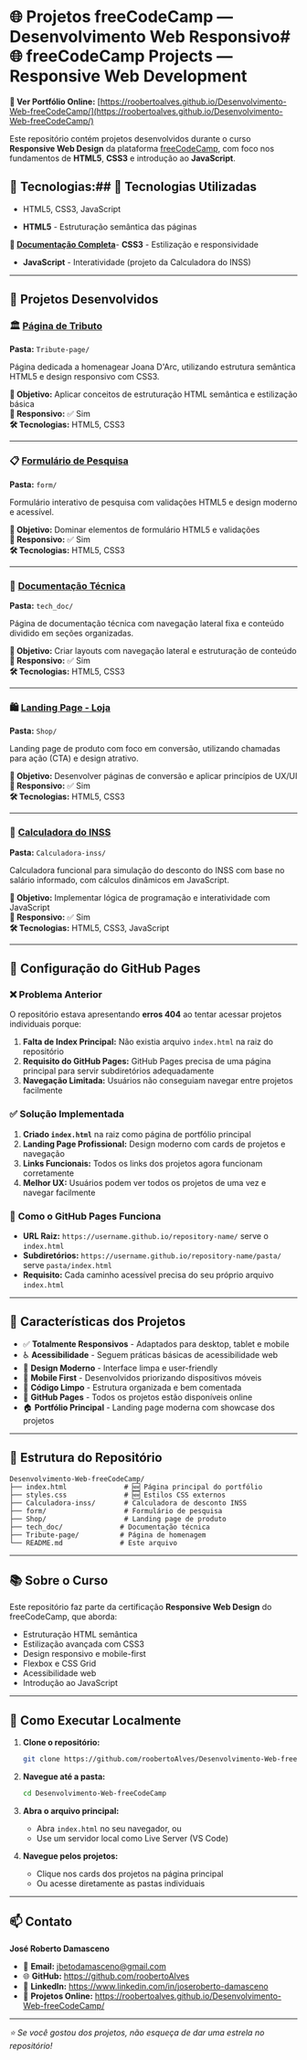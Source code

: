 # 🌐 Projetos freeCodeCamp — Desenvolvimento Web Responsivo# 🌐 freeCodeCamp Projects — Responsive Web Development



**🔗 Ver Portfólio Online:** [https://roobertoalves.github.io/Desenvolvimento-Web-freeCodeCamp/](https://roobertoalves.github.io/Desenvolvimento-Web-freeCodeCamp/)

Este repositório contém projetos desenvolvidos durante o curso **Responsive Web Design** da plataforma [freeCodeCamp](https://www.freecodecamp.org/), com foco nos fundamentos de **HTML5**, **CSS3** e introdução ao **JavaScript**.


## 🔧 Tecnologias:## 🔧 Tecnologias Utilizadas

- HTML5, CSS3, JavaScript

- **HTML5** - Estruturação semântica das páginas

**📖 [Documentação Completa](./docs/README.md)**- **CSS3** - Estilização e responsividade  
- **JavaScript** - Interatividade (projeto da Calculadora do INSS)

---

## 🚀 Projetos Desenvolvidos

### 🏛️ [Página de Tributo](https://roobertoalves.github.io/Desenvolvimento-Web-freeCodeCamp/Tribute-page/)
**Pasta:** `Tribute-page/`

Página dedicada a homenagear Joana D'Arc, utilizando estrutura semântica HTML5 e design responsivo com CSS3.

**🎯 Objetivo:** Aplicar conceitos de estruturação HTML semântica e estilização básica  
**📱 Responsivo:** ✅ Sim  
**🛠️ Tecnologias:** HTML5, CSS3

---

### 📋 [Formulário de Pesquisa](https://roobertoalves.github.io/Desenvolvimento-Web-freeCodeCamp/form/)
**Pasta:** `form/`

Formulário interativo de pesquisa com validações HTML5 e design moderno e acessível.

**🎯 Objetivo:** Dominar elementos de formulário HTML5 e validações  
**📱 Responsivo:** ✅ Sim  
**🛠️ Tecnologias:** HTML5, CSS3

---

### 📄 [Documentação Técnica](https://roobertoalves.github.io/Desenvolvimento-Web-freeCodeCamp/tech_doc/)
**Pasta:** `tech_doc/`

Página de documentação técnica com navegação lateral fixa e conteúdo dividido em seções organizadas.

**🎯 Objetivo:** Criar layouts com navegação lateral e estruturação de conteúdo  
**📱 Responsivo:** ✅ Sim  
**🛠️ Tecnologias:** HTML5, CSS3

---

### 🛍️ [Landing Page - Loja](https://roobertoalves.github.io/Desenvolvimento-Web-freeCodeCamp/Shop/)
**Pasta:** `Shop/`

Landing page de produto com foco em conversão, utilizando chamadas para ação (CTA) e design atrativo.

**🎯 Objetivo:** Desenvolver páginas de conversão e aplicar princípios de UX/UI  
**📱 Responsivo:** ✅ Sim  
**🛠️ Tecnologias:** HTML5, CSS3

---

### 🧮 [Calculadora do INSS](https://roobertoalves.github.io/Desenvolvimento-Web-freeCodeCamp/Calculadora-inss/)
**Pasta:** `Calculadora-inss/`

Calculadora funcional para simulação do desconto do INSS com base no salário informado, com cálculos dinâmicos em JavaScript.

**🎯 Objetivo:** Implementar lógica de programação e interatividade com JavaScript  
**📱 Responsivo:** ✅ Sim  
**🛠️ Tecnologias:** HTML5, CSS3, JavaScript

---

## 🔧 Configuração do GitHub Pages

### ❌ **Problema Anterior**
O repositório estava apresentando **erros 404** ao tentar acessar projetos individuais porque:

1. **Falta de Index Principal:** Não existia arquivo `index.html` na raiz do repositório
2. **Requisito do GitHub Pages:** GitHub Pages precisa de uma página principal para servir subdiretórios adequadamente
3. **Navegação Limitada:** Usuários não conseguiam navegar entre projetos facilmente

### ✅ **Solução Implementada**
1. **Criado `index.html`** na raiz como página de portfólio principal
2. **Landing Page Profissional:** Design moderno com cards de projetos e navegação
3. **Links Funcionais:** Todos os links dos projetos agora funcionam corretamente
4. **Melhor UX:** Usuários podem ver todos os projetos de uma vez e navegar facilmente

### 🔧 **Como o GitHub Pages Funciona**
- **URL Raiz:** `https://username.github.io/repository-name/` serve o `index.html`
- **Subdiretórios:** `https://username.github.io/repository-name/pasta/` serve `pasta/index.html`
- **Requisito:** Cada caminho acessível precisa do seu próprio arquivo `index.html`

---

## 🌟 Características dos Projetos

- ✅ **Totalmente Responsivos** - Adaptados para desktop, tablet e mobile
- ♿ **Acessibilidade** - Seguem práticas básicas de acessibilidade web
- 🎨 **Design Moderno** - Interface limpa e user-friendly
- 📱 **Mobile First** - Desenvolvidos priorizando dispositivos móveis
- 🧹 **Código Limpo** - Estrutura organizada e bem comentada
- 🔗 **GitHub Pages** - Todos os projetos estão disponíveis online
- 🏠 **Portfólio Principal** - Landing page moderna com showcase dos projetos

---

## 📁 Estrutura do Repositório

```
Desenvolvimento-Web-freeCodeCamp/
├── index.html              # 🆕 Página principal do portfólio
├── styles.css              # 🆕 Estilos CSS externos
├── Calculadora-inss/       # Calculadora de desconto INSS
├── form/                   # Formulário de pesquisa
├── Shop/                   # Landing page de produto
├── tech_doc/              # Documentação técnica
├── Tribute-page/          # Página de homenagem
└── README.md              # Este arquivo
```

---

## 📚 Sobre o Curso

Este repositório faz parte da certificação **Responsive Web Design** do freeCodeCamp, que aborda:

- Estruturação HTML semântica
- Estilização avançada com CSS3
- Design responsivo e mobile-first
- Flexbox e CSS Grid
- Acessibilidade web
- Introdução ao JavaScript

---

## 🚀 Como Executar Localmente

1. **Clone o repositório:**
   ```bash
   git clone https://github.com/roobertoAlves/Desenvolvimento-Web-freeCodeCamp.git
   ```

2. **Navegue até a pasta:**
   ```bash
   cd Desenvolvimento-Web-freeCodeCamp
   ```

3. **Abra o arquivo principal:**
   - Abra `index.html` no seu navegador, ou
   - Use um servidor local como Live Server (VS Code)

4. **Navegue pelos projetos:**
   - Clique nos cards dos projetos na página principal
   - Ou acesse diretamente as pastas individuais

---

## 📫 Contato

**José Roberto Damasceno**

- 📧 **Email:** jbetodamasceno@gmail.com  
- 🌐 **GitHub:** https://github.com/roobertoAlves
- 💼 **LinkedIn:** https://www.linkedin.com/in/joseroberto-damasceno
- 🔗 **Projetos Online:** https://roobertoalves.github.io/Desenvolvimento-Web-freeCodeCamp/

---

*⭐ Se você gostou dos projetos, não esqueça de dar uma estrela no repositório!*
